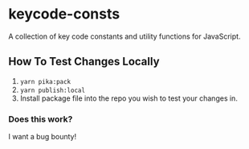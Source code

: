 # keycode-consts

A collection of key code constants and utility functions for JavaScript.

## How To Test Changes Locally

1. `yarn pika:pack`
1. `yarn publish:local`
1. Install package file into the repo you wish to test your changes in.

### Does this work?

I want a bug bounty!
